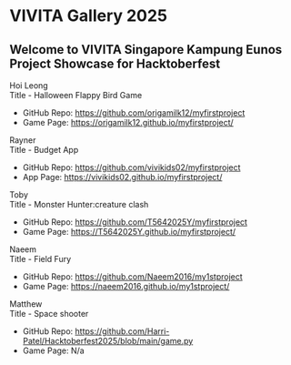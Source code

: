 # VIVITA Gallery 2025

## Welcome to VIVITA Singapore Kampung Eunos Project Showcase for Hacktoberfest

Hoi Leong  
Title - Halloween Flappy Bird Game
- GitHub Repo: https://github.com/origamilk12/myfirstproject
- Game Page: https://origamilk12.github.io/myfirstproject/

Rayner  
Title - Budget App
- GitHub Repo: https://github.com/vivikids02/myfirstproject
- App Page: https://vivikids02.github.io/myfirstproject/

Toby   
Title - Monster Hunter:creature clash
- GitHub Repo: https://github.com/T5642025Y/myfirstproject
- Game Page: https://T5642025Y.github.io/myfirstproject/ 
 
Naeem  
Title - Field Fury
- GitHub Repo: https://github.com/Naeem2016/my1stproject
- Game Page: https://naeem2016.github.io/my1stproject/
 
Matthew  
Title - Space shooter
- GitHub Repo: https://github.com/Harri-Patel/Hacktoberfest2025/blob/main/game.py
- Game Page: N/a
